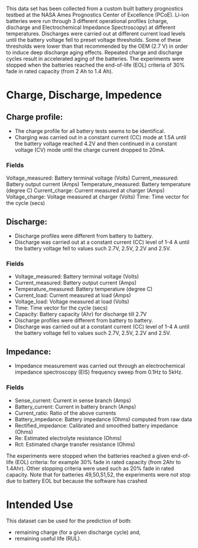 This data set has been collected from a custom built battery prognostics testbed at the NASA Ames Prognostics Center of Excellence (PCoE). 
Li-ion batteries were run through 3 different operational profiles (charge, discharge and Electrochemical Impedance Spectroscopy) at different temperatures. Discharges were carried out at different current load levels until the battery voltage fell to preset voltage thresholds. 
Some of these thresholds were lower than that recommended by the OEM (2.7 V) in order to induce deep discharge aging effects. 
Repeated charge and discharge cycles result in accelerated aging of the batteries. The experiments were stopped when the batteries reached the end-of-life (EOL) criteria of 30% fade in rated capacity (from 2 Ah to 1.4 Ah).

# Charge, Discharge, Impedence
## Charge profile:

- The charge profile for all battery tests seems to be identifical.
- Charging was carried out in a constant current (CC) mode at 1.5A until the battery voltage reached 4.2V and then continued in a constant voltage (CV) mode until the charge current dropped to 20mA.

### Fields
Voltage_measured: Battery terminal voltage (Volts)
Current_measured: Battery output current (Amps)
Temperature_measured: Battery temperature (degree C)
Current_charge: Current measured at charger (Amps)
Voltage_charge: Voltage measured at charger (Volts)
Time: Time vector for the cycle (secs)


## Discharge:

- Discharge profiles were different from battery to battery.
- Discharge was carried out at a constant current (CC) level of 1-4 A until the battery voltage fell to values such 2.7V, 2.5V, 2.2V and 2.5V.

### Fields
- Voltage_measured: Battery terminal voltage (Volts)
- Current_measured: Battery output current (Amps)
- Temperature_measured: Battery temperature (degree C)
- Current_load: Current measured at load (Amps)
- Voltage_load: Voltage measured at load (Volts)
- Time: Time vector for the cycle (secs)
- Capacity: Battery capacity (Ahr) for discharge till 2.7V
- Discharge profiles were different from battery to battery.
- Discharge was carried out at a constant current (CC) level of 1-4 A until the battery voltage fell to values such 2.7V, 2.5V, 2.2V and 2.5V.

## Impedance:

- Impedance measurement was carried out through an electrochemical impedance spectroscopy (EIS) frequency sweep from 0.1Hz to 5kHz.

### Fields
- Sense_current: Current in sense branch (Amps)
- Battery_current: Current in battery branch (Amps)
- Current_ratio: Ratio of the above currents
- Battery_impedance: Battery impedance (Ohms) computed from raw data
- Rectified_impedance: Calibrated and smoothed battery impedance (Ohms)
- Re: Estimated electrolyte resistance (Ohms)
- Rct: Estimated charge transfer resistance (Ohms)


The experiments were stopped when the batteries reached a given end-of-life (EOL) criteria: for example 30% fade in rated capacity (from 2Ahr to 1.4Ahr). Other stopping criteria were used such as 20% fade in rated capacity. Note that for batteries 49,50,51,52, the experiments were not stop due to battery EOL but because the software has crashed

# Intended Use
This dataset can be used for the prediction of both:

- remaining charge (for a given discharge cycle) and,
- remaining useful life (RUL).



